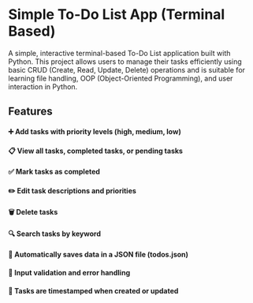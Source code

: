# Simple To-Do List App (Terminal Based)
A simple, interactive terminal-based To-Do List application built with Python. This project allows users to manage their tasks efficiently using basic CRUD (Create, Read, Update, Delete) operations and is suitable for learning file handling, OOP (Object-Oriented Programming), and user interaction in Python.

## Features
#### ➕ Add tasks with priority levels (high, medium, low)
#### 📋 View all tasks, completed tasks, or pending tasks
#### ✅ Mark tasks as completed
#### ✏️ Edit task descriptions and priorities
#### 🗑️ Delete tasks
#### 🔍 Search tasks by keyword
#### 💾 Automatically saves data in a JSON file (todos.json)
#### 🚫 Input validation and error handling
#### 🎯 Tasks are timestamped when created or updated
